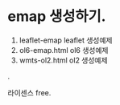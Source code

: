 # emap 생성하기.

1. leaflet-emap leaflet 생성예제
2. ol6-emap.html ol6 생성예제
3. wmts-ol2.html ol2 생성예제 

.

라이센스
free.
